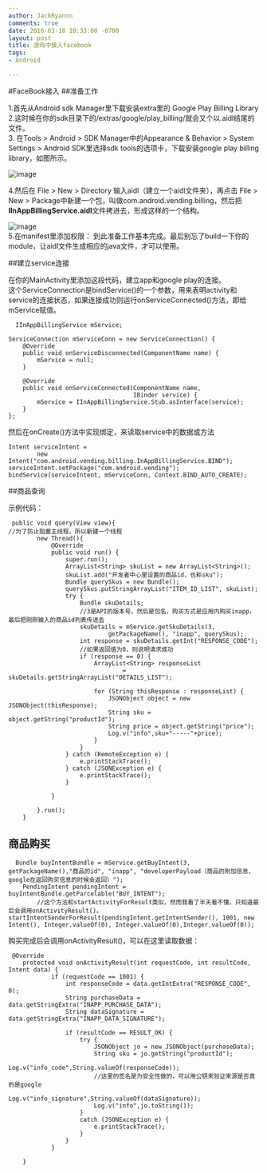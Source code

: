 ```yaml
---
author: JackRyannn
comments: true
date: 2016-03-10 10:33:00 -0700
layout: post
title: 游戏中接入facebook
tags:
- Android

---  
```

  
#FaceBook接入
##准备工作  
    
1.首先从Android sdk Manager里下载安装extra里的 Google Play Billing Library  
2.这时候在你的sdk目录下的/extras/google/play_billing/就会又个以.aidl结尾的文件。    
3. 在Tools > Android > SDK Manager中的Appearance & Behavior > System Settings > Android SDK里选择sdk tools的选项卡，下载安装google play billing library，如图所示。
  
![image](https://ooo.0o0.ooo/2016/03/09/56e0df7c4a6dc.png)  
  

4.然后在 File > New > Directory 输入aidl（建立一个aidl文件夹），再点击 File > New > Package中新建一个包，叫做com.android.vending.billing，然后把**IInAppBillingService.aidl**文件拷进去，形成这样的一个结构。

![image](https://ooo.0o0.ooo/2016/03/09/56e0e0e6dfccc.png)  
5.在manifest里添加权限：**<uses-permission android:name="com.android.vending.BILLING" />** 到此准备工作基本完成。最后别忘了build一下你的module，让aidl文件生成相应的java文件，才可以使用。  
  
##建立service连接  
  
在你的MainActivity里添加这段代码，建立app和google play的连接。   
这个ServiceConnection是bindService()的一个参数，用来表明activity和service的连接状态，如果连接成功则运行onServiceConnected()方法，即给mService赋值。

	  IInAppBillingService mService;
	  
    ServiceConnection mServiceConn = new ServiceConnection() {
        @Override
        public void onServiceDisconnected(ComponentName name) {
            mService = null;
        }

        @Override
        public void onServiceConnected(ComponentName name,
                                       IBinder service) {
            mService = IInAppBillingService.Stub.asInterface(service);
        }
    };  
然后在onCreate()方法中实现绑定，来读取service中的数据或方法    
	
	Intent serviceIntent =
	        new Intent("com.android.vending.billing.InAppBillingService.BIND");
	serviceIntent.setPackage("com.android.vending");
	bindService(serviceIntent, mServiceConn, Context.BIND_AUTO_CREATE);  
  
##商品查询  
  
示例代码：  
	  
	 public void query(View view){
	//为了防止阻塞主线程，所以新建一个线程
	        new Thread(){
	            @Override
	            public void run() {
	                super.run();
	                ArrayList<String> skuList = new ArrayList<String>();
	                skuList.add("开发者中心里设置的商品id，也称sku");
	                Bundle querySkus = new Bundle();
	                querySkus.putStringArrayList("ITEM_ID_LIST", skuList);
	                try {
	                    Bundle skuDetails;
	                    //3是API的版本号，然后是包名，购买方式是应用内购买inapp，最后把刚刚输入的商品id列表传进去
	                    skuDetails = mService.getSkuDetails(3,
	                            getPackageName(), "inapp", querySkus);
	                    int response = skuDetails.getInt("RESPONSE_CODE");
	                    //如果返回值为0，则说明请求成功
	                    if (response == 0) {
	                        ArrayList<String> responseList
	                                = skuDetails.getStringArrayList("DETAILS_LIST");
	
	                        for (String thisResponse : responseList) {
	                            JSONObject object = new JSONObject(thisResponse);
	                            String sku = object.getString("productId");
	                            String price = object.getString("price");
	                            Log.v("info",sku+"-----"+price);
	                        }
	                    }
	                } catch (RemoteException e) {
	                    e.printStackTrace();
	                } catch (JSONException e) {
	                    e.printStackTrace();
	                }
	
	            }
	
	        }.run();
	    }
  
##	商品购买    

      Bundle buyIntentBundle = mService.getBuyIntent(3, getPackageName(),"商品的id", "inapp", "developerPayload（商品的附加信息，google在返回购买信息的时候会返回）");
        PendingIntent pendingIntent = buyIntentBundle.getParcelable("BUY_INTENT");
        	//这个方法和startActivityForResult类似，然而我看了半天看不懂，只知道最后会调用onActivityResult()。        startIntentSenderForResult(pendingIntent.getIntentSender(), 1001, new Intent(), Integer.valueOf(0), Integer.valueOf(0),Integer.valueOf(0));  
  
购买完成后会调用onActivityResult()，可以在这里读取数据：  
  
	 @Override
	    protected void onActivityResult(int requestCode, int resultCode, Intent data) {
	            if (requestCode == 1001) {
	                int responseCode = data.getIntExtra("RESPONSE_CODE", 0);
	                String purchaseData = data.getStringExtra("INAPP_PURCHASE_DATA");
	                String dataSignature = data.getStringExtra("INAPP_DATA_SIGNATURE");
	
	                if (resultCode == RESULT_OK) {
	                    try {
	                        JSONObject jo = new JSONObject(purchaseData);
	                        String sku = jo.getString("productId");
	                        Log.v("info_code",String.valueOf(responseCode));
	                        //这里的签名是为安全性做的，可以用公钥来验证来源是否真的是google
	                        Log.v("info_signature",String.valueOf(dataSignature));
	                        Log.v("info",jo.toString());
	                    }
	                    catch (JSONException e) {
	                        e.printStackTrace();
	                    }
	                }
	            }
	
	    }  

